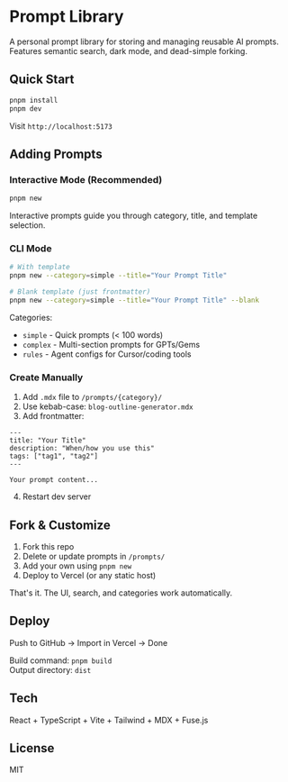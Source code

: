 # Prompt Library

A personal prompt library for storing and managing reusable AI prompts. Features semantic search, dark mode, and dead-simple forking.

## Quick Start

```bash
pnpm install
pnpm dev
```

Visit `http://localhost:5173`

## Adding Prompts

### Interactive Mode (Recommended)

```bash
pnpm new
```

Interactive prompts guide you through category, title, and template selection.

### CLI Mode

```bash
# With template
pnpm new --category=simple --title="Your Prompt Title"

# Blank template (just frontmatter)
pnpm new --category=simple --title="Your Prompt Title" --blank
```

Categories:
- `simple` - Quick prompts (< 100 words)
- `complex` - Multi-section prompts for GPTs/Gems
- `rules` - Agent configs for Cursor/coding tools

### Create Manually

1. Add `.mdx` file to `/prompts/{category}/`
2. Use kebab-case: `blog-outline-generator.mdx`
3. Add frontmatter:

```mdx
---
title: "Your Title"
description: "When/how you use this"
tags: ["tag1", "tag2"]
---

Your prompt content...
```

4. Restart dev server

## Fork & Customize

1. Fork this repo
2. Delete or update prompts in `/prompts/`
3. Add your own using `pnpm new`
4. Deploy to Vercel (or any static host)

That's it. The UI, search, and categories work automatically.

## Deploy

Push to GitHub → Import in Vercel → Done

Build command: `pnpm build`  
Output directory: `dist`

## Tech

React + TypeScript + Vite + Tailwind + MDX + Fuse.js

## License

MIT
